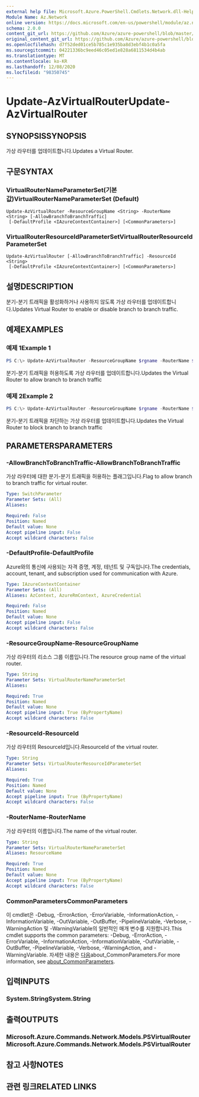 ```yaml
---
external help file: Microsoft.Azure.PowerShell.Cmdlets.Network.dll-Help.xml
Module Name: Az.Network
online version: https://docs.microsoft.com/en-us/powershell/module/az.network/update-azvirtualrouter
schema: 2.0.0
content_git_url: https://github.com/Azure/azure-powershell/blob/master/src/Network/Network/help/Update-AzVirtualRouter.md
original_content_git_url: https://github.com/Azure/azure-powershell/blob/master/src/Network/Network/help/Update-AzVirtualRouter.md
ms.openlocfilehash: d7f52ded01ce5b785c1e935ba8d3ebf4b1c0a5fa
ms.sourcegitcommit: 04221336bc9eed46c05ed1e828a6811534d4b4ab
ms.translationtype: MT
ms.contentlocale: ko-KR
ms.lasthandoff: 12/08/2020
ms.locfileid: "98350745"
---
```

# <span data-ttu-id="6ec93-101">Update-AzVirtualRouter</span><span class="sxs-lookup"><span data-stu-id="6ec93-101">Update-AzVirtualRouter</span></span>

## <span data-ttu-id="6ec93-102">SYNOPSIS</span><span class="sxs-lookup"><span data-stu-id="6ec93-102">SYNOPSIS</span></span>
<span data-ttu-id="6ec93-103">가상 라우터를 업데이트합니다.</span><span class="sxs-lookup"><span data-stu-id="6ec93-103">Updates a Virtual Router.</span></span> 

## <span data-ttu-id="6ec93-104">구문</span><span class="sxs-lookup"><span data-stu-id="6ec93-104">SYNTAX</span></span>

### <span data-ttu-id="6ec93-105">VirtualRouterNameParameterSet(기본값)</span><span class="sxs-lookup"><span data-stu-id="6ec93-105">VirtualRouterNameParameterSet (Default)</span></span>
```
Update-AzVirtualRouter -ResourceGroupName <String> -RouterName <String> [-AllowBranchToBranchTraffic]
 [-DefaultProfile <IAzureContextContainer>] [<CommonParameters>]
```

### <span data-ttu-id="6ec93-106">VirtualRouterResourceIdParameterSet</span><span class="sxs-lookup"><span data-stu-id="6ec93-106">VirtualRouterResourceIdParameterSet</span></span>
```
Update-AzVirtualRouter [-AllowBranchToBranchTraffic] -ResourceId <String>
 [-DefaultProfile <IAzureContextContainer>] [<CommonParameters>]
```

## <span data-ttu-id="6ec93-107">설명</span><span class="sxs-lookup"><span data-stu-id="6ec93-107">DESCRIPTION</span></span>
<span data-ttu-id="6ec93-108">분기-분기 트래픽을 활성화하거나 사용하지 않도록 가상 라우터를 업데이트합니다.</span><span class="sxs-lookup"><span data-stu-id="6ec93-108">Updates Virtual Router to enable or disable branch to branch traffic.</span></span>

## <span data-ttu-id="6ec93-109">예제</span><span class="sxs-lookup"><span data-stu-id="6ec93-109">EXAMPLES</span></span>

### <span data-ttu-id="6ec93-110">예제 1</span><span class="sxs-lookup"><span data-stu-id="6ec93-110">Example 1</span></span>
```powershell
PS C:\> Update-AzVirtualRouter -ResourceGroupName $rgname -RouterName $virtualRouterName -AllowBranchToBranchTraffic
```

<span data-ttu-id="6ec93-111">분기-분기 트래픽을 허용하도록 가상 라우터를 업데이트합니다.</span><span class="sxs-lookup"><span data-stu-id="6ec93-111">Updates the Virtual Router to allow branch to branch traffic</span></span>

### <span data-ttu-id="6ec93-112">예제 2</span><span class="sxs-lookup"><span data-stu-id="6ec93-112">Example 2</span></span>
```powershell
PS C:\> Update-AzVirtualRouter -ResourceGroupName $rgname -RouterName $virtualRouterName
```

<span data-ttu-id="6ec93-113">분기-분기 트래픽을 차단하는 가상 라우터를 업데이트합니다.</span><span class="sxs-lookup"><span data-stu-id="6ec93-113">Updates the Virtual Router to block branch to branch traffic</span></span>

## <span data-ttu-id="6ec93-114">PARAMETERS</span><span class="sxs-lookup"><span data-stu-id="6ec93-114">PARAMETERS</span></span>

### <span data-ttu-id="6ec93-115">-AllowBranchToBranchTraffic</span><span class="sxs-lookup"><span data-stu-id="6ec93-115">-AllowBranchToBranchTraffic</span></span>
<span data-ttu-id="6ec93-116">가상 라우터에 대한 분기-분기 트래픽을 허용하는 플래그입니다.</span><span class="sxs-lookup"><span data-stu-id="6ec93-116">Flag to allow branch to branch traffic for virtual router.</span></span>

```yaml
Type: SwitchParameter
Parameter Sets: (All)
Aliases:

Required: False
Position: Named
Default value: None
Accept pipeline input: False
Accept wildcard characters: False
```

### <span data-ttu-id="6ec93-117">-DefaultProfile</span><span class="sxs-lookup"><span data-stu-id="6ec93-117">-DefaultProfile</span></span>
<span data-ttu-id="6ec93-118">Azure와의 통신에 사용되는 자격 증명, 계정, 테넌트 및 구독입니다.</span><span class="sxs-lookup"><span data-stu-id="6ec93-118">The credentials, account, tenant, and subscription used for communication with Azure.</span></span>

```yaml
Type: IAzureContextContainer
Parameter Sets: (All)
Aliases: AzContext, AzureRmContext, AzureCredential

Required: False
Position: Named
Default value: None
Accept pipeline input: False
Accept wildcard characters: False
```

### <span data-ttu-id="6ec93-119">-ResourceGroupName</span><span class="sxs-lookup"><span data-stu-id="6ec93-119">-ResourceGroupName</span></span>
<span data-ttu-id="6ec93-120">가상 라우터의 리소스 그룹 이름입니다.</span><span class="sxs-lookup"><span data-stu-id="6ec93-120">The resource group name of the virtual router.</span></span>

```yaml
Type: String
Parameter Sets: VirtualRouterNameParameterSet
Aliases:

Required: True
Position: Named
Default value: None
Accept pipeline input: True (ByPropertyName)
Accept wildcard characters: False
```

### <span data-ttu-id="6ec93-121">-ResourceId</span><span class="sxs-lookup"><span data-stu-id="6ec93-121">-ResourceId</span></span>
<span data-ttu-id="6ec93-122">가상 라우터의 ResourceId입니다.</span><span class="sxs-lookup"><span data-stu-id="6ec93-122">ResourceId of the virtual router.</span></span>

```yaml
Type: String
Parameter Sets: VirtualRouterResourceIdParameterSet
Aliases:

Required: True
Position: Named
Default value: None
Accept pipeline input: True (ByPropertyName)
Accept wildcard characters: False
```

### <span data-ttu-id="6ec93-123">-RouterName</span><span class="sxs-lookup"><span data-stu-id="6ec93-123">-RouterName</span></span>
<span data-ttu-id="6ec93-124">가상 라우터의 이름입니다.</span><span class="sxs-lookup"><span data-stu-id="6ec93-124">The name of the virtual router.</span></span>

```yaml
Type: String
Parameter Sets: VirtualRouterNameParameterSet
Aliases: ResourceName

Required: True
Position: Named
Default value: None
Accept pipeline input: True (ByPropertyName)
Accept wildcard characters: False
```

### <span data-ttu-id="6ec93-125">CommonParameters</span><span class="sxs-lookup"><span data-stu-id="6ec93-125">CommonParameters</span></span>
<span data-ttu-id="6ec93-126">이 cmdlet은 -Debug, -ErrorAction, -ErrorVariable, -InformationAction, -InformationVariable, -OutVariable, -OutBuffer, -PipelineVariable, -Verbose, -WarningAction 및 -WarningVariable의 일반적인 매개 변수를 지원합니다.</span><span class="sxs-lookup"><span data-stu-id="6ec93-126">This cmdlet supports the common parameters: -Debug, -ErrorAction, -ErrorVariable, -InformationAction, -InformationVariable, -OutVariable, -OutBuffer, -PipelineVariable, -Verbose, -WarningAction, and -WarningVariable.</span></span> <span data-ttu-id="6ec93-127">자세한 내용은 [다음](http://go.microsoft.com/fwlink/?LinkID=113216)about_CommonParameters.</span><span class="sxs-lookup"><span data-stu-id="6ec93-127">For more information, see [about_CommonParameters](http://go.microsoft.com/fwlink/?LinkID=113216).</span></span>

## <span data-ttu-id="6ec93-128">입력</span><span class="sxs-lookup"><span data-stu-id="6ec93-128">INPUTS</span></span>

### <span data-ttu-id="6ec93-129">System.String</span><span class="sxs-lookup"><span data-stu-id="6ec93-129">System.String</span></span>

## <span data-ttu-id="6ec93-130">출력</span><span class="sxs-lookup"><span data-stu-id="6ec93-130">OUTPUTS</span></span>

### <span data-ttu-id="6ec93-131">Microsoft.Azure.Commands.Network.Models.PSVirtualRouter</span><span class="sxs-lookup"><span data-stu-id="6ec93-131">Microsoft.Azure.Commands.Network.Models.PSVirtualRouter</span></span>

## <span data-ttu-id="6ec93-132">참고 사항</span><span class="sxs-lookup"><span data-stu-id="6ec93-132">NOTES</span></span>

## <span data-ttu-id="6ec93-133">관련 링크</span><span class="sxs-lookup"><span data-stu-id="6ec93-133">RELATED LINKS</span></span>
